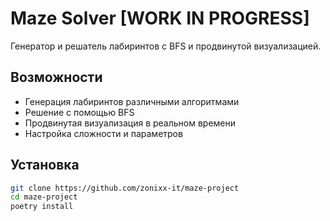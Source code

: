 # Maze Solver [WORK IN PROGRESS]

Генератор и решатель лабиринтов с BFS и продвинутой визуализацией.

## Возможности

- Генерация лабиринтов различными алгоритмами
- Решение с помощью BFS
- Продвинутая визуализация в реальном времени
- Настройка сложности и параметров

## Установка

```bash
git clone https://github.com/zonixx-it/maze-project
cd maze-project
poetry install
```

